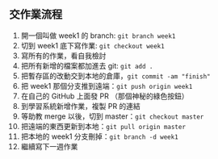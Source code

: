 ## 交作業流程

1. 開一個叫做 week1 的 branch: `git branch week1`
2. 切到 week1 底下寫作業: `git checkout week1`
3. 寫所有的作業，看自我檢討
4. 把所有新增的檔案都加進去 git: `git add .`
5. 把暫存區的改動交到本地的倉庫，`git commit -am "finish"`
6. 把 week1 那個分支推到遠端：`git push origin week1`
7. 在自己的 GitHub 上面發 PR （那個神秘的綠色按鈕）
8. 到學習系統新增作業，複製 PR 的連結
9. 等助教 merge 以後，切到 master：`git checkout master`
10. 把遠端的東西更新到本地：`git pull origin master`
11. 把本地的 week1 分支刪掉：`git branch -d week1`
12. 繼續寫下一週作業